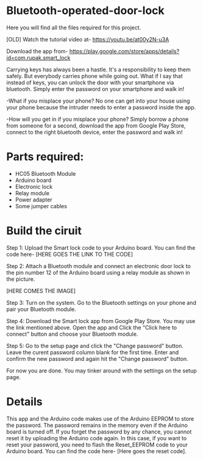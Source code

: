 # Bluetooth-operated-door-lock
Here you will find all the files required for this project.

[OLD] Watch the tutorial video at-
https://youtu.be/at00y2N-u3A

Download the app from-
https://play.google.com/store/apps/details?id=com.rupak.smart_lock

Carrying keys has always been a hastle. It's a responsibility to keep them safely. But everybody carries phone while going out. What if I say that instead of keys, you can unlock the door with your smartphone via bluetooth. Simply enter the password on your smartphone and walk in!

-What if you misplace your phone?
  No one can get into your house using your phone because the intruder needs to enter a password inside the app.
 
-How will you get in if you misplace your phone?
  Simply borrow a phone from someone for a second, download the app from Google Play Store, connect to the right bluetooth device, enter the password and walk in!


# Parts required:
- HC05 Bluetooth Module
- Arduino board
- Electronic lock
- Relay module
- Power adapter
- Some jumper cables

# Build the ciruit
Step 1: Upload the Smart lock code to your Arduino board. You can find the code here- [HERE GOES THE LINK TO THE CODE]

Step 2: Attach a Bluetooth module and connect an electronic door lock to the pin number 12 of the Arduino board using a relay module as shown in the picture.

[HERE COMES THE IMAGE]

Step 3: Turn on the system. Go to the Bluetooth settings on your phone and pair your Bluetooth module.

Step 4: Download the Smart lock app from Google Play Store. You may use the link mentioned above. Open the app and Click the "Click here to connect" button and choose your Bluetooth module.

Step 5: Go to the setup page and click the "Change password" button. Leave the curent password column blank for the first time. Enter and confirm the new password and again hit the "Change password" button.

For now you are done. You may tinker around with the settings on the setup page.

# Details
This app and the Arduino code makes use of the Arduino EEPROM to store the password. The password remains in the memory even if the Arduino board is turned off. If you forget the password by any chance, you cannot reset it by uploading the Arduino code again. In this case, if you want to reset your password, you need to flash the Reset_EEPROM code to your Arduino board. You can find the code here- [Here goes the reset code].
